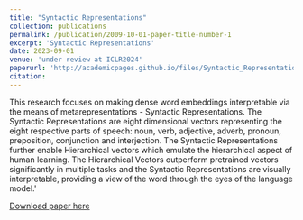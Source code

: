 ```yaml
---
title: "Syntactic Representations"
collection: publications
permalink: /publication/2009-10-01-paper-title-number-1
excerpt: 'Syntactic Representations'
date: 2023-09-01
venue: 'under review at ICLR2024'
paperurl: 'http://academicpages.github.io/files/Syntactic_Representations_f.pdf'
citation:
---
```

This research focuses on making dense word embeddings interpretable via the means of metarepresentations - Syntactic Representations. The Syntactic Representations are eight dimensional vectors representing the eight respective parts of speech: noun, verb, adjective, adverb, pronoun, preposition, conjunction and interjection. The Syntactic Representations further enable Hierarchical vectors which emulate the hierarchical aspect of human learning. The Hierarchical Vectors outperform pretrained vectors significantly in multiple tasks and the Syntactic Representations are visually interpretable, providing a view of the word through the eyes of the language model.'

[Download paper here](http://jarib047.github.io/files/Syntactic_Representations_f.pdf)
